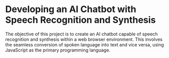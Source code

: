 <h1>Developing an AI Chatbot with Speech Recognition and Synthesis</h1>
The objective of this project is to create an AI chatbot capable of speech recognition and synthesis within a web browser environment. This involves the seamless conversion of spoken language into text and vice versa, using JavaScript as the primary programming language.
